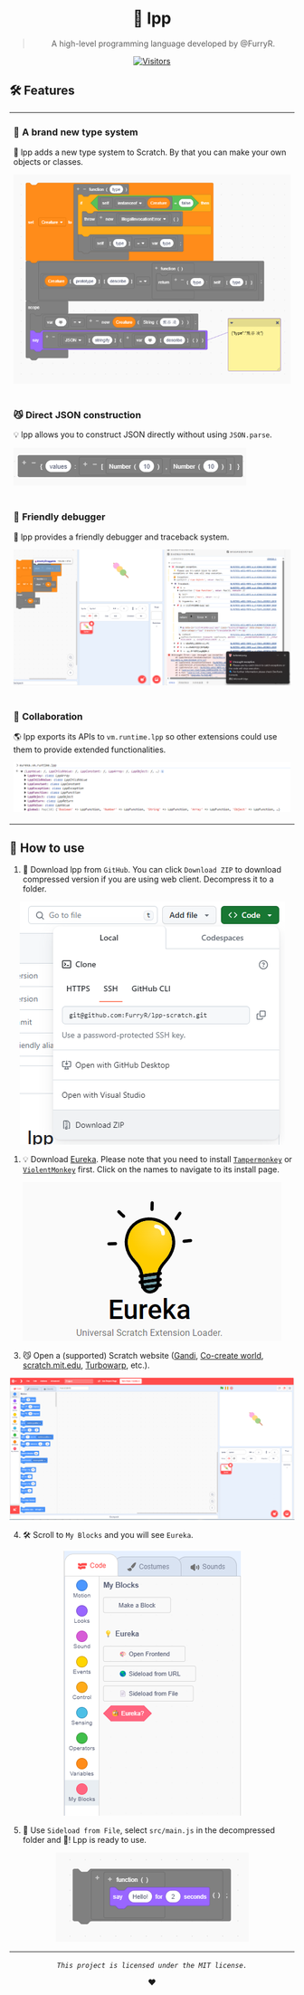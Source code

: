 <div align="center">

# 🐺 lpp

> A high-level programming language developed by @FurryR.

[![Visitors](https://hits.dwyl.com/FurryR/lpp-scratch.svg?style=flat-square)](http://github.com/FurryR/lpp-scratch)

</div>

## 🛠️ Features

<table>
<tr><td>

### 📃 A brand new type system

🌟 lpp adds a new type system to Scratch. By that you can make your own objects or classes.

![OOP in Scratch](doc/image/readme-oop.png)

</td></tr>
<tr><td>

### 😼 Direct JSON construction

💡 lpp allows you to construct JSON directly without using `JSON.parse`.

![JSON](doc/image/readme-json.png)

</td></tr>
<tr><td>

### 👾 Friendly debugger

🤖 lpp provides a friendly debugger and traceback system.

![Friendly debugger](doc/image/readme-debugger.png)

</td></tr>
<tr><td>

### 💞 Collaboration

🌎 lpp exports its APIs to `vm.runtime.lpp` so other extensions could use them to provide extended functionalities.

![Exported APIs](doc/image/readme-export.png)

</td></tr>
</table>

## 🤔 How to use

1. 🔽 Download lpp from `GitHub`. You can click `Download ZIP` to download compressed version if you are using web client. Decompress it to a folder.

<div align="center">

![Download](doc/image/readme-download.png)

</div>

1. 💡 Download [Eureka](https://eureka.codingclip.cc/). Please note that you need to install [`Tampermonkey`](https://www.tampermonkey.net/) or [`ViolentMonkey`](https://violentmonkey.github.io/get-it/) first. Click on the names to navigate to its install page.

<div align="center">

![Eureka](doc/image/readme-eureka.png)

</div>

3. 😼 Open a (supported) Scratch website ([Gandi](https://cocrea.world/gandi), [Co-create world](https://ccw.site/gandi), [scratch.mit.edu](https://scratch.mit.edu/projects/editor/), [Turbowarp](https://turbowarp.org/editor), etc.).

<div align="center">

![Turbowarp](doc/image/readme-turbowarp.png)

</div>

4. 🛠️ Scroll to `My Blocks` and you will see `Eureka`.

<div align="center">

![My Blocks](doc/image/readme-myblocks.png)

</div>

5. 🐺 Use `Sideload from File`, select `src/main.js` in the decompressed folder and 🎉! Lpp is ready to use.

<div align="center">

![Done](doc/image/readme-done.png)

</div>

---

<div align="center">

_`This project is licensed under the MIT license.`_

❤️

</div>
